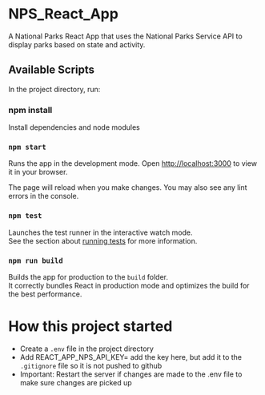 # NPS_React_App
A National Parks React App that uses the National Parks Service API to display parks based on state and activity.

## Available Scripts
In the project directory, run:

### npm install
Install dependencies and node modules

### `npm start`
Runs the app in the development mode.
Open [http://localhost:3000](http://localhost:3000) to view it in your browser.

The page will reload when you make changes.
You may also see any lint errors in the console.

### `npm test`
Launches the test runner in the interactive watch mode.\
See the section about [running tests](https://facebook.github.io/create-react-app/docs/running-tests) for more information.

### `npm run build`
Builds the app for production to the `build` folder.\
It correctly bundles React in production mode and optimizes the build for the best performance.

# How this project started
- Create a `.env` file in the project directory
- Add REACT_APP_NPS_API_KEY= add the key here, but add it to the `.gitignore` file so it is not pushed to github
- Important: Restart the server if changes are made to the .env file to make sure changes are picked up

